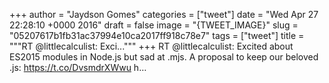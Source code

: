 
+++
author = "Jaydson Gomes"
categories = ["tweet"]
date = "Wed Apr 27 22:28:10 +0000 2016"
draft = false
image = "{TWEET_IMAGE}"
slug = "05207617b1fb31ac37994e10ca2017ff918c78e7"
tags = ["tweet"]
title = """RT @littlecalculist: Exci..."""
+++
RT @littlecalculist: Excited about ES2015 modules in Node.js but sad at .mjs. A proposal to keep our beloved .js: https://t.co/DvsmdrXWwu h…
